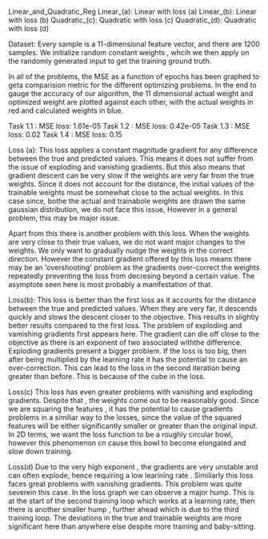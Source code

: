  Linear_and_Quadratic_Reg
 Linear_(a): Linear with loss (a)
 Linear_(b): Linear with loss (b)
 Quadratic_(c): Quadratic with loss (c)
 Quadratic_(d): Quadratic with loss (d)
 
 Dataset: Every sample is a 11-dimensional feature vector, and there are 1200 samples. We initialize random constant weights , whcih we then apply on the randomly generated input
          to get the training ground truth.
 
 In all of the problems, the MSE as a function of epochs has been graphed to geta comparision metric for the different optimizing problems.
 In the end to gauge the accuracy of our algorithm, the 11 dimensional actual weight and optimized weight are plotted against each other, with the actual weights in red and
 calculated weights in blue. 
 
Task 1.1 : MSE loss: 1.61e-05
Task 1.2 : MSE loss: 0.42e-05
Task 1.3 : MSE loss: 0.02
Task 1.4 : MSE loss: 0.15

Loss (a): 
This loss applies a constant magnitude gradient for any difference between the true and predicted values. This means it does not suffer from the issue of exploding and vanishing
gradients. But this also means that gradient descent can be very slow if the weights are very far from the true weights. Since it does not account for the distance, the initial
values of the trainable weights must be somewhat close to the actual weights. In this case since, bothe the actual and trainabole weights are drawn the same gaussian distribution,
we do not face this issue, However in a general problem, this may be major issue. 

Apart from this there is another problem with this loss. When the weights are very close to their true values, we do not want major changes to the weights. We only want to
gradually nudge the weights in the correct direction. However the constant gradient offered by this loss means there may be an 'overshooting' problem as the gradients over-correct
the weights repeatedly preventing the loss from decresing beyond a certain value. The asymptote seen here is most probably a manifestation of that.

Loss(b):
This loss is better than the first loss as it accounts for the distance between the true and predicted values. When they are very far, it descends quickly and slows the descent
closer to the objective. This results in slightly better results compared to the first loss. The problem of exploding and vamishing gradients first appears here. The gradient can
die off close to the objective as there is an exponent of two associated withthe difference. Exploding gradients present a bigger problem. If the loss is too big, then after being
multiplied by the learning rate it has the potential to cause an over-correction. This can lead to the loss in the second iteration being greater than before. This is because of
the cube in the loss. 

Loss(c)
This loss has even greater problems with vanishing and exploding gradients. Despite that , the weights come out to be reasonably good. 
Since we are squaring the features , it has the potential to cause gradients problems in a similiar way to the losses, since the value of the squared features will be either
significantly smaller or greater than the original input. In 2D terms, we want the loss function to be a roughly circular bowl, however this phenomenon cn cause this bowl to
become elongated and slow down training.

Loss(d)
Due to the very high exponent , the gradients are very unstable and can often explode, hence requiring a low learining rate . Similiarly this loss faces great problems with 
vanishing gradients. This problem was quite severein this case. In the loss graph we can observe a major hump. This is at the start of the second training loop which works at a
learning rate, then there is another smaller hump , further ahead which is due to the third training loop. The deviations in the true and trainable weights are more significant
here than anywhere else despite more training and baby-sitting.
